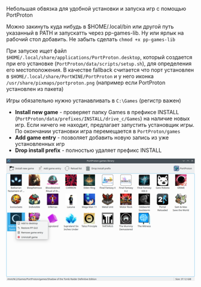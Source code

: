 Небольшая обвязка для удобной установки и запуска игр с помощью PortProton

Можно закинуть куда нибудь в $HOME/.local/bin или другой путь указанный в PATH и запускатть через pp-games-lib. Ну или ярлык на рабочий стол добавить.
Не забыть сделать `chmod +x pp-games-lib`

При запуске ищет файл `$HOME/.local/share/applications/PortProton.desktop`, который создается при его установке (`PortProton/data/scripts/setup.sh`), для определения его местоположения. В качестве fallback считается что порт установлен в `$HOME/.local/share/PortWINE/PortProton` и у него иконка `/usr/share/pixmaps/portproton.png` (например если PortProton установлен из пакета)

Игры обязательно нужно устанавливать в `C:\Games` (регистр важен)

* **Install new game** - проверяет папку Games в префиксе INSTALL (`PortProton/data/prefixes/INSTALL/drive_c/Games`) на наличие новых игр. Если ничего не находит, предлагает запустить установщик игры. По окончании установки игра перемещается в `PortProton/games`
* **Add game entry** - позволяет добавить новую запись из уже установленных игр
* **Drop install prefix** - полностью удаляет префикс INSTALL

![image](screenshot.png)
